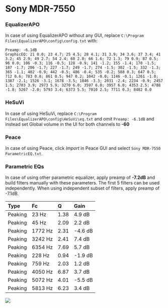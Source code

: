 # Sony MDR-7550

### EqualizerAPO
In case of using EqualizerAPO without any GUI, replace `C:\Program Files\EqualizerAPO\config\config.txt`
with:
```
Preamp: -6.1dB
GraphicEQ: 21 0.0; 23 4.7; 25 4.5; 28 4.1; 31 3.9; 34 3.6; 37 3.4; 41 3.2; 45 2.9; 49 2.7; 54 2.4; 60 2.0; 66 1.6; 72 1.3; 79 0.9; 87 0.5; 96 0.0; 106 -0.3; 116 -0.5; 128 -0.9; 141 -1.2; 155 -1.4; 170 -1.5; 187 -1.7; 206 -1.7; 227 -1.7; 249 -1.7; 274 -1.5; 302 -1.5; 332 -1.3; 365 -1.1; 402 -0.9; 442 -0.5; 486 -0.4; 535 -0.2; 588 0.3; 647 0.5; 712 0.6; 783 0.8; 861 0.5; 947 0.2; 1042 -0.0; 1146 -0.1; 1261 -1.0; 1387 -2.1; 1526 -3.1; 1678 -3.5; 1846 -3.3; 2031 -2.4; 2234 -0.9; 2457 1.5; 2703 3.9; 2973 5.9; 3270 6.0; 3597 6.0; 3957 6.0; 4353 2.5; 4788 -1.8; 5267 -2.0; 5793 3.4; 6373 5.5; 7010 2.5; 7711 0.3; 8482 0.0
```

### HeSuVi
In case of using HeSuVi, replace `C:\Program Files\EqualizerAPO\config\HeSuVi\eq.txt` and omit `Preamp:
-6.1dB` and instead set Global volume in the UI for both channels to **-60**

### Peace
In case of using Peace, click *Import* in Peace GUI and select `Sony MDR-7550 ParametricEQ.txt`.

### Parametric EQs
In case of using other parametric equalizer, apply preamp of **-7.2dB** and build filters manually
with these parameters. The first 5 filters can be used independently.
When using independent subset of filters, apply preamp of -7.1dB.

| Type    | Fc      |    Q | Gain    |
|:--------|:--------|:-----|:--------|
| Peaking | 23 Hz   | 1.38 | 4.9 dB  |
| Peaking | 45 Hz   | 2.09 | 2.2 dB  |
| Peaking | 1772 Hz | 2.31 | -4.6 dB |
| Peaking | 3242 Hz | 2.41 | 7.4 dB  |
| Peaking | 6354 Hz | 7.69 | 5.7 dB  |
| Peaking | 228 Hz  | 0.94 | -1.9 dB |
| Peaking | 759 Hz  | 2.03 | 1.2 dB  |
| Peaking | 4050 Hz | 6.87 | 3.7 dB  |
| Peaking | 5072 Hz | 4.01 | -5.5 dB |
| Peaking | 5813 Hz | 6.23 | 3.4 dB  |

![](https://raw.githubusercontent.com/jaakkopasanen/AutoEq/master/results/innerfidelity/sbaf-serious/Sony%20MDR-7550/Sony%20MDR-7550.png)
